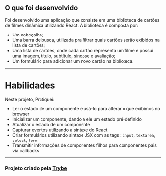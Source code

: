 ## O que foi desenvolvido

Foi desenvolvido uma aplicação que consiste em uma biblioteca de cartões de filmes dinâmica utilizando React. A biblioteca é composta por:

* Um cabeçalho;
* Uma barra de busca, utilizada pra filtrar quais cartões serão exibidos na lista de cartões;
* Uma lista de cartões, onde cada cartão representa um filme e possui uma imagem, título, subtítulo, sinopse e avaliação;
* Um formulário para adicionar um novo cartão na biblioteca.

---

# Habilidades

Neste projeto, Pratiquei:

* Ler o estado de um componente e usá-lo para alterar o que exibimos no browser
* Inicializar um componente, dando a ele um estado pré-definido
* Atualizar o estado de um componente
* Capturar eventos utilizando a sintaxe do React
* Criar formulários utilizando sintaxe JSX com as tags : `input`, `textarea`, `select`, `form`
* Transmitir informações de componentes filhos para componentes pais via callbacks

---

<h3>Projeto criado pela <a href="https://www.betrybe.com/">Trybe</a></h3>
